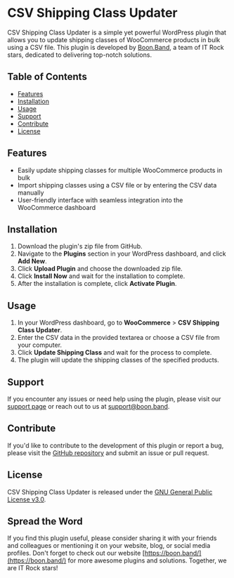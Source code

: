 # CSV Shipping Class Updater

CSV Shipping Class Updater is a simple yet powerful WordPress plugin that allows you to update shipping classes of WooCommerce products in bulk using a CSV file. This plugin is developed by [Boon.Band](https://boon.band/), a team of IT Rock stars, dedicated to delivering top-notch solutions.

## Table of Contents

- [Features](#features)
- [Installation](#installation)
- [Usage](#usage)
- [Support](#support)
- [Contribute](#contribute)
- [License](#license)

## Features

- Easily update shipping classes for multiple WooCommerce products in bulk
- Import shipping classes using a CSV file or by entering the CSV data manually
- User-friendly interface with seamless integration into the WooCommerce dashboard

## Installation

1. Download the plugin's zip file from GitHub.
2. Navigate to the **Plugins** section in your WordPress dashboard, and click **Add New**.
3. Click **Upload Plugin** and choose the downloaded zip file.
4. Click **Install Now** and wait for the installation to complete.
5. After the installation is complete, click **Activate Plugin**.

## Usage

1. In your WordPress dashboard, go to **WooCommerce** > **CSV Shipping Class Updater**.
2. Enter the CSV data in the provided textarea or choose a CSV file from your computer.
3. Click **Update Shipping Class** and wait for the process to complete.
4. The plugin will update the shipping classes of the specified products.

## Support

If you encounter any issues or need help using the plugin, please visit our [support page](https://boon.band/support) or reach out to us at support@boon.band.

## Contribute

If you'd like to contribute to the development of this plugin or report a bug, please visit the [GitHub repository](https://github.com/boonband/csv-shipping-class-updater) and submit an issue or pull request.

## License

CSV Shipping Class Updater is released under the [GNU General Public License v3.0](https://www.gnu.org/licenses/gpl-3.0.en.html).

## Spread the Word

If you find this plugin useful, please consider sharing it with your friends and colleagues or mentioning it on your website, blog, or social media profiles. Don't forget to check out our website [https://boon.band/](https://boon.band/) for more awesome plugins and solutions. Together, we are IT Rock stars!
